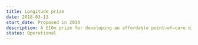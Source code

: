 ```yaml
---
title: Longitude prize
date: 2018-03-13
start_date: Proposed in 2014
description: A £10m prize for developing an affordable point–of–care diagnostic test that will conserve antibiotics. Also gives out seed funding.
status: Operational
---
```

